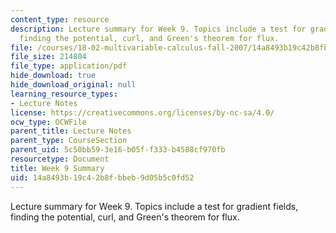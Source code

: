 ```yaml
---
content_type: resource
description: Lecture summary for Week 9. Topics include a test for gradient fields,
  finding the potential, curl, and Green's theorem for flux.
file: /courses/18-02-multivariable-calculus-fall-2007/14a8493b19c42b8fbbeb9d05b5c0fd52_lec_week9.pdf
file_size: 214804
file_type: application/pdf
hide_download: true
hide_download_original: null
learning_resource_types:
- Lecture Notes
license: https://creativecommons.org/licenses/by-nc-sa/4.0/
ocw_type: OCWFile
parent_title: Lecture Notes
parent_type: CourseSection
parent_uid: 5c50bb59-3e16-b05f-f333-b4588cf970fb
resourcetype: Document
title: Week 9 Summary
uid: 14a8493b-19c4-2b8f-bbeb-9d05b5c0fd52
---
```

Lecture summary for Week 9. Topics include a test for gradient fields, finding the potential, curl, and Green's theorem for flux.